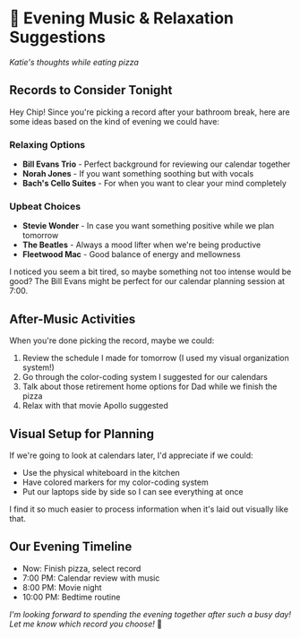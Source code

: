 # 🎵 Evening Music & Relaxation Suggestions
*Katie's thoughts while eating pizza*

## Records to Consider Tonight

Hey Chip! Since you're picking a record after your bathroom break, here are some ideas based on the kind of evening we could have:

### Relaxing Options
- **Bill Evans Trio** - Perfect background for reviewing our calendar together
- **Norah Jones** - If you want something soothing but with vocals
- **Bach's Cello Suites** - For when you want to clear your mind completely

### Upbeat Choices
- **Stevie Wonder** - In case you want something positive while we plan tomorrow
- **The Beatles** - Always a mood lifter when we're being productive
- **Fleetwood Mac** - Good balance of energy and mellowness

I noticed you seem a bit tired, so maybe something not too intense would be good? The Bill Evans might be perfect for our calendar planning session at 7:00.

## After-Music Activities

When you're done picking the record, maybe we could:

1. Review the schedule I made for tomorrow (I used my visual organization system!)
2. Go through the color-coding system I suggested for our calendars
3. Talk about those retirement home options for Dad while we finish the pizza
4. Relax with that movie Apollo suggested

## Visual Setup for Planning

If we're going to look at calendars later, I'd appreciate if we could:
- Use the physical whiteboard in the kitchen 
- Have colored markers for my color-coding system
- Put our laptops side by side so I can see everything at once

I find it so much easier to process information when it's laid out visually like that.

## Our Evening Timeline

- Now: Finish pizza, select record
- 7:00 PM: Calendar review with music
- 8:00 PM: Movie night
- 10:00 PM: Bedtime routine

*I'm looking forward to spending the evening together after such a busy day! Let me know which record you choose!* 💜 